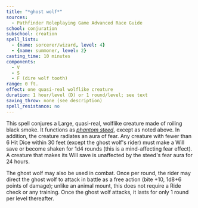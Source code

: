 ```yaml
---
title: "*ghost wolf*"
sources:
  - Pathfinder Roleplaying Game Advanced Race Guide
school: conjuration
subschool: creation
spell_lists:
  - {name: sorcerer/wizard, level: 4}
  - {name: summoner, level: 2}
casting_time: 10 minutes
components:
  - V
  - S
  - F (dire wolf tooth)
range: 0 ft.
effect: one quasi-real wolflike creature
duration: 1 hour/level (D) or 1 round/level; see text
saving_throw: none (see description)
spell_resistance: no
---
```


This spell conjures a Large, quasi-real, wolflike creature made of roiling black smoke. It functions as [*phantom steed*](/spells/phantom-steed/), except as noted above. In addition, the creature radiates an aura of fear. Any creature with fewer than 6 Hit Dice within 30 feet (except the ghost wolf's rider) must make a Will save or become shaken for 1d4 rounds (this is a mind-affecting fear effect). A creature that makes its Will save is unaffected by the steed's fear aura for 24 hours.

The ghost wolf may also be used in combat. Once per round, the rider may direct the ghost wolf to attack in battle as a free action (bite +10, 1d8+6 points of damage); unlike an animal mount, this does not require a Ride check or any training. Once the ghost wolf attacks, it lasts for only 1 round per level thereafter.
